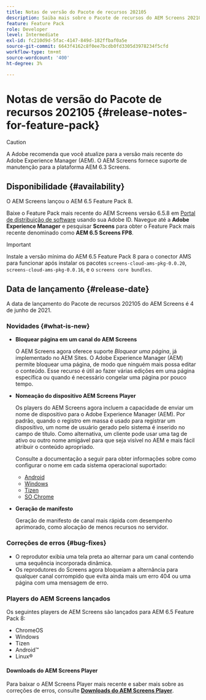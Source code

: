 ```yaml
---
title: Notas de versão do Pacote de recursos 202105
description: Saiba mais sobre o Pacote de recursos do AEM Screens 202105, lançado em 4 de junho de 2021.
feature: Feature Pack
role: Developer
level: Intermediate
exl-id: fc210d9d-5fac-4147-849d-182ffbaf0a5e
source-git-commit: 6643f4162c8f0ee7bcdb0fd3305d3978234f5cfd
workflow-type: tm+mt
source-wordcount: '400'
ht-degree: 3%

---
```


# Notas de versão do Pacote de recursos 202105 {#release-notes-for-feature-pack}

>[!CAUTION]
>A Adobe recomenda que você atualize para a versão mais recente do Adobe Experience Manager (AEM). O AEM Screens fornece suporte de manutenção para a plataforma AEM 6.3 Screens.

## Disponibilidade {#availability}

O AEM Screens lançou o AEM 6.5 Feature Pack 8.

Baixe o Feature Pack mais recente do AEM Screens versão 6.5.8 em [Portal de distribuição de software](https://experience.adobe.com/#/downloads/content/software-distribution/br/aem.html) usando sua Adobe ID. Navegue até a **Adobe Experience Manager** e pesquisar **Screens** para obter o Feature Pack mais recente denominado como **AEM 6.5 Screens FP8**.

>[!IMPORTANT]
>Instale a versão mínima do AEM 6.5 Feature Pack 8 para o conector AMS para funcionar após instalar os pacotes `screens-cloud-ams-pkg-0.0.20`, `screens-cloud-ams-pkg-0.0.16`, e o `screens core bundles`.

## Data de lançamento {#release-date}

A data de lançamento do Pacote de recursos 202105 do AEM Screens é 4 de junho de 2021.

### Novidades {#what-is-new}

* **Bloquear página em um canal do AEM Screens**

  O AEM Screens agora oferece suporte *Bloquear uma página*, já implementado no AEM Sites. O Adobe Experience Manager (AEM) permite bloquear uma página, de modo que ninguém mais possa editar o conteúdo. Esse recurso é útil ao fazer várias edições em uma página específica ou quando é necessário congelar uma página por pouco tempo.

* **Nomeação do dispositivo AEM Screens Player**

  Os players do AEM Screens agora incluem a capacidade de enviar um nome de dispositivo para o Adobe Experience Manager (AEM).
Por padrão, quando o registro em massa é usado para registrar um dispositivo, um nome de usuário gerado pelo sistema é inserido no campo de título. Como alternativa, um cliente pode usar uma tag de ativo ou outro nome amigável para que seja visível no AEM e mais fácil atribuir o conteúdo apropriado.

  Consulte a documentação a seguir para obter informações sobre como configurar o nome em cada sistema operacional suportado:

   * [Android](/help/user-guide/implementing-android-player.md#name-android)
   * [Windows](/help/user-guide/implementing-windows-player.md#name-windows)
   * [Tizen](/help/user-guide/tizen-player.md#name-tizen)
   * [SO Chrome](/help/user-guide/implementing-chrome-os-player.md#name-chrome)

* **Geração de manifesto**

  Geração de manifesto de canal mais rápida com desempenho aprimorado, como alocação de menos recursos no servidor.

### Correções de erros {#bug-fixes}

* O reprodutor exibia uma tela preta ao alternar para um canal contendo uma sequência incorporada dinâmica.
* Os reprodutores do Screens agora bloqueiam a alternância para qualquer canal corrompido que evita ainda mais um erro 404 ou uma página com uma mensagem de erro.

### Players do AEM Screens lançados

Os seguintes players de AEM Screens são lançados para AEM 6.5 Feature Pack 8:

* ChromeOS
* Windows
* Tizen
* Android™
* Linux®

#### Downloads do AEM Screens Player

Para baixar o AEM Screens Player mais recente e saber mais sobre as correções de erros, consulte **[Downloads do AEM Screens Player](https://download.macromedia.com/screens/index.html)**.
